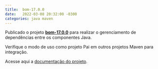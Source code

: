 ```yaml
---
title:  bom-17.0.0
date:   2022-03-08 20:32:00 -0300
categories: java maven
---
```

Publicado o projeto **[bom-17.0.0](https://lvrodrigues.github.io/repository/bom-17.0.0)** para realizar o gerenciamento de dependências entre os componentes Java.

Verifique o modo de uso como projeto Pai em outros projetos Maven para integração.

Acesse aqui a [documentação do projeto](https://lvrodrigues.github.io/repository/bom-17.0.0).
